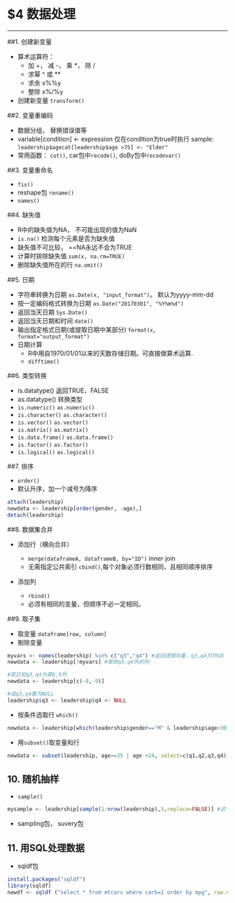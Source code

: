 ﻿# $4 数据处理

---

##1. 创建新变量
* 算术运算符：
    * 加 +， 减 -， 乘 *， 除 /
    * 求幂  ^ 或 \*\*
    * 求余  x%%y
    * 整除  x%/%y
* 创建新变量 `transform()`

##2. 变量重编码
* 数据分组， 替换错误值等
* variable[condition] <- expression 仅在condition为true时执行
sample: `leadership$agecat[leadership$age >75] <- "Elder"`
* 常用函数： `cut()`, car包中`recode()`, doBy包中`recodevar()`

##3. 变量重命名
* `fix()`
* reshape包 `rename()`
* `names()`

##4. 缺失值
* R中的缺失值为NA， 不可能出现的值为NaN
* `is.na()` 检测每个元素是否为缺失值
* 缺失值不可比较， ==NA永远不会为TRUE
* 计算时排除缺失值 `sum(x, na.rm=TRUE)`
* 删除缺失值所在的行  `na.omit()`

##5. 日期
* 字符串转换为日期 `as.Date(x, "input_format")`。 默认为yyyy-mm-dd
* 按一定编码格式转换为日期 `as.Date("20170301", "%Y%m%d")`
* 返回当天日期 `Sys.Date()`
* 返回当天日期和时间 `date()`
* 输出指定格式日期(或提取日期中某部分) `format(x, format="output_format")`
* 日期计算
    * R中用自1970/01/01以来的天数存储日期。可直接做算术运算.
    * `difftime()`
    
##6. 类型转换
* is.datatype() 返回TRUE、FALSE
* as.datatype() 转换类型
* `is.numeric()` `as.numeric()`
* `is.character()` `as.character()`
* `is.vector()` `as.vector()`
* `is.matrix()` `as.matrix()`
* `is.data.frame()` `as.data.frame()`
* `is.factor()` `as.factor()`
* `is.logical()` `as.logical()`

##7. 排序
* `order()`
* 默认升序，加一个减号为降序
```R 
attach(leadership)
newdata <- leadership[order(gender, -age),]
detach(leadership)
```
##8. 数据集合并
* 添加行（横向合并）
    * `merge(dataframeA, dataframeB, by="ID")`  inner join
    * 无需指定公共索引 `cbind()`,每个对象必须行数相同，且相同顺序排序
    
* 添加列
    * `rbind()`
    * 必须有相同的变量，但顺序不必一定相同。
    
##9. 取子集
* 取变量 `dataframe[row, column]`
* 剔除变量 
```R
myvars <- names(leadership) %in% c("q3","q4") #返回逻辑向量，q3,q4为TRUE
newdata <- leadership[!myvars] #取除q3,q4外的列

#若已知q3,q4为第8,9列
newdata <- leadership[c(-8,-9)]

#或q3,q4置为NULL
leadership$q3 <- leadership$q4 <- NULL
```
* 按条件选取行 `which()`
```R
newdata <- leadership[which(leadership$gender=="M" & leadership$age>30),]
```
* 用`subset()`取变量和行
```R
newdata <- subset(leadership, age>=35 | age <24, select=c(q1,q2,q3,q4))
```

## 10. 随机抽样 
* `sample()`
```R
mysample <- leadership[sample(1:nrow(leadership),3,replace=FALSE)] #这个数据集中无放回随机抽取大小为3的样本
```
* sampling包， suvery包

## 11. 用SQL处理数据
* sqldf包
```R
install.packages("sqldf")
library(sqldf)
newdf <- sqldf ("select * from mtcars where carb=1 order by mpg", row.names=TRUE)
```
